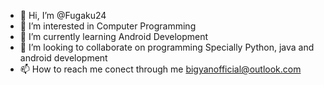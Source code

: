 - 👋 Hi, I’m @Fugaku24
- 👀 I’m interested in Computer Programming 
- 🌱 I’m currently learning Android Development
- 💞️ I’m looking to collaborate on programming Specially Python, java and android development
- 📫 How to reach me conect through me bigyanofficial@outlook.com

<!---
Fugaku24/Fugaku24 is a ✨ special ✨ repository because its `README.md` (this file) appears on your GitHub profile.
You can click the Preview link to take a look at your changes.
--->
